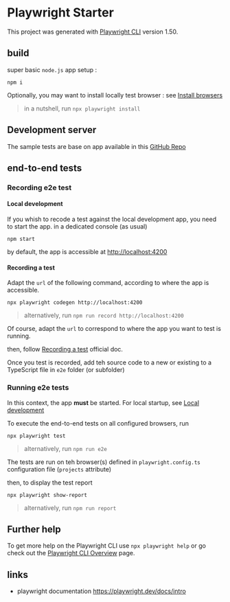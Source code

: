 # Playwright Starter

This project was generated with [Playwright CLI](https://playwright.dev/docs/intro#installing-playwright) version 1.50.

## build

super basic `node.js` app setup :

```shell
npm i
```

Optionally, you may want to install locally test browser : see [Install browsers](https://playwright.dev/docs/browsers#install-browsers)

> in a nutshell, run `npx playwright install`

## Development server

The sample tests are base on app available in this [GitHub Repo](https://github.com/sergehas/angular-16-material-demos)

## end-to-end tests

### Recording e2e test

#### Local development

If you whish to recode a test against the local development app, you need to start the app. in a dedicated console (as usual)

```shell
npm start
```

by default, the app is accessible at <http://localhost:4200>

#### Recording a test

Adapt the `url` of the following command, according to where the app is accessible.

```shell
npx playwright codegen http://localhost:4200
```

> alternatively, run `npm run record http://localhost:4200`

Of course, adapt the `url` to correspond to where the app you want to test is running.

then, follow [Recording a test](https://playwright.dev/docs/codegen#recording-a-test) official doc.

Once you test is recorded, add teh source code to a new or existing to a TypeScript file in `e2e` folder (or subfolder)

### Running e2e tests

In this context, the app **must** be started. For local startup, see [Local development](#local-development)

To execute the end-to-end tests on all configured browsers, run

```shell
npx playwright test
```

> alternatively, run `npm run e2e`

The tests are run on teh browser(s) defined in `playwright.config.ts` configuration file (`projects` attribute)

then, to display the test report

```shell
npx playwright show-report
```

> alternatively, run `npm run report`

## Further help

To get more help on the Playwright CLI use `npx playwright help` or go check out the [Playwright CLI Overview](https://playwright.dev/docs/running-tests#command-line) page.

## links

- playwright documentation <https://playwright.dev/docs/intro>
